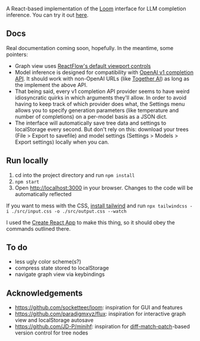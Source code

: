 A React-based implementation of the [Loom](https://generative.ink/posts/loom-interface-to-the-multiverse/) interface for LLM completion inference. You can try it out [here](https://www.ksadov.com/anansi/).

## Docs
Real documentation coming soon, hopefully. In the meantime, some pointers:
- Graph view uses [ReactFlow's default viewport controls](https://reactflow.dev/learn/concepts/the-viewport#default-viewport-controls)
- Model inference is designed for compatibility with [OpenAI v1 completion API](https://platform.openai.com/docs/api-reference/completions). It should work with non-OpenAI URLs (like [Together AI](https://docs.together.ai/reference/completions)) as long as the implement the above API.
- That being said, every v1 completion API provider seems to have weird idiosyncratic quirks in which arguments they'll allow. In order to avoid having to keep track of which provider does what, the Settings menu allows you to specify generation parameters (like temperature and number of completions) on a per-model basis as a JSON dict.
- The interface will automatically save tree data and settings to localStorage every second. But don't rely on this: download your trees (File > Export to savefile) and model settings (Settings > Models > Export settings) locally when you can.

## Run locally

1. cd into the project directory and run `npm install`
2. `npm start`
3. Open [http://localhost:3000](http://localhost:3000) in your browser. Changes to the code will be automatically reflected 

If you want to mess with the CSS, [install tailwind](https://tailwindcss.com/docs/installation) and run `npx tailwindcss -i ./src/input.css -o ./src/output.css --watch`

I used the [Create React App](https://github.com/facebook/create-react-app) to make this thing, so it should obey the commands outlined there. 

## To do
- less ugly color scheme(s?)
- compress state stored to localStorage
- navigate graph view via keybindings

## Acknowledgements 
* https://github.com/socketteer/loom: inspiration for GUI and features
* https://github.com/paradigmxyz/flux: inspiration for interactive graph view and localStorage autosave
* https://github.com/JD-P/minihf: inspiration for [diff-match-patch](https://github.com/google/diff-match-patch)-based version control for tree nodes